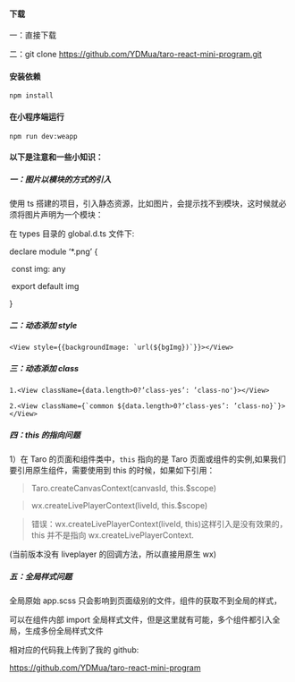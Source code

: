 #### 下载

一：直接下载

二：git clone https://github.com/YDMua/taro-react-mini-program.git

#### 安装依赖

```
npm install
```

#### 在小程序端运行

```
npm run dev:weapp
```

#### 以下是注意和一些小知识：

##### 一：图片以模块的方式的引入

使用 ts 搭建的项目，引入静态资源，比如图片，会提示找不到模块，这时候就必须将图片声明为一个模块：

在 types 目录的 global.d.ts 文件下:

declare module ‘\*.png’ {

​ const img: any

​ export default img

}

##### 二：动态添加 style

```
<View style={{backgroundImage: `url(${bgImg})`}}></View>
```

##### 三：动态添加 class

```
1.<View className={data.length>0?’class-yes’: ’class-no'}></View>

2.<View className={`common ${data.length>0?’class-yes’: ’class-no}`}></View>
```

##### 四：this 的指向问题

1）在 Taro 的页面和组件类中，`this` 指向的是 Taro 页面或组件的实例,如果我们要引用原生组件，需要使用到 this 的时候，如果如下引用：

> Taro.createCanvasContext(canvasId, this.$scope)

> wx.createLivePlayerContext(liveId, this.$scope)

> 错误：wx.createLivePlayerContext(liveId, this)这样引入是没有效果的，this 并不是指向 wx.createLivePlayerContext.

(当前版本没有 liveplayer 的回调方法，所以直接用原生 wx)

##### 五：全局样式问题

全局原始 app.scss 只会影响到页面级别的文件，组件的获取不到全局的样式，

可以在组件内部 import 全局样式文件，但是这里就有可能，多个组件都引入全局，生成多份全局样式文件

相对应的代码我上传到了我的 github:

https://github.com/YDMua/taro-react-mini-program
